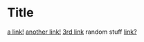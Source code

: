 # Title

[a link!](https://something.com)
[another link!](some-page.html)
[3rd link](www.google.com)
random stuff
[link?](facebok.com)